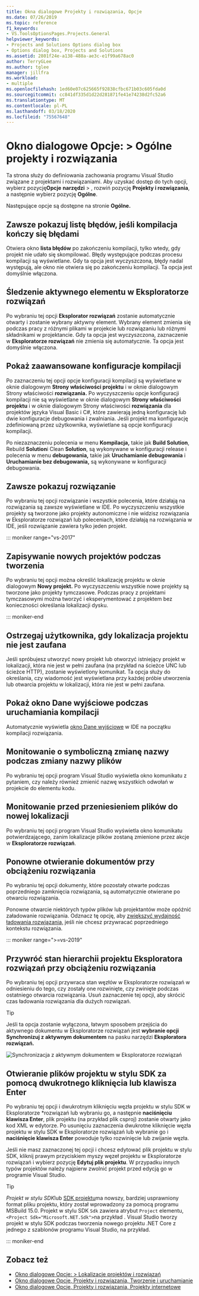 ```yaml
---
title: Okna dialogowe Projekty i rozwiązania, Opcje
ms.date: 07/26/2019
ms.topic: reference
f1_keywords:
- VS.ToolsOptionsPages.Projects.General
helpviewer_keywords:
- Projects and Solutions Options dialog box
- Options dialog box, Projects and Solutions
ms.assetid: 2801f24e-a138-488a-ae3c-e1f99a678ac0
author: TerryGLee
ms.author: tglee
manager: jillfra
ms.workload:
- multiple
ms.openlocfilehash: 1ed60e07c625665f92838cfbc671b03c605fda0d
ms.sourcegitcommit: cc841df335d1d22d281871fe41e74238d2fc52a6
ms.translationtype: MT
ms.contentlocale: pl-PL
ms.lasthandoff: 03/18/2020
ms.locfileid: "75567648"
---
```

# <a name="options-dialog-box-projects-and-solutions--general"></a>Okno dialogowe Opcje: \> Ogólne projekty i rozwiązania

Ta strona służy do definiowania zachowania programu Visual Studio związane z projektami i rozwiązaniami. Aby uzyskać dostęp do tych opcji, wybierz pozycję**Opcje** **narzędzi** > , rozwiń pozycję **Projekty i rozwiązania**, a następnie wybierz pozycję **Ogólne**.

Następujące opcje są dostępne na stronie **Ogólne.**

## <a name="always-show-error-list-if-build-finishes-with-errors"></a>Zawsze pokazuj listę błędów, jeśli kompilacja kończy się błędami

Otwiera okno **lista błędów** po zakończeniu kompilacji, tylko wtedy, gdy projekt nie udało się skompilować. Błędy występujące podczas procesu kompilacji są wyświetlane. Gdy ta opcja jest wyczyszczona, błędy nadal występują, ale okno nie otwiera się po zakończeniu kompilacji. Ta opcja jest domyślnie włączona.

## <a name="track-active-item-in-solution-explorer"></a>Śledzenie aktywnego elementu w Eksploratorze rozwiązań

Po wybraniu tej opcji **Eksplorator rozwiązań** zostanie automatycznie otwarty i zostanie wybrany aktywny element. Wybrany element zmienia się podczas pracy z różnymi plikami w projekcie lub rozwiązaniu lub różnymi składnikami w projektancie. Gdy ta opcja jest wyczyszczona, zaznaczenie w **Eksploratorze rozwiązań** nie zmienia się automatycznie. Ta opcja jest domyślnie włączona.

## <a name="show-advanced-build-configurations"></a>Pokaż zaawansowane konfiguracje kompilacji

Po zaznaczeniu tej opcji opcje konfiguracji kompilacji są wyświetlane w oknie dialogowym **Strony właściwości projektu** i w oknie dialogowym Strony właściwości **rozwiązania.** Po wyczyszczeniu opcje konfiguracji kompilacji nie są wyświetlane w oknie dialogowym **Strony właściwości projektu** i w oknie dialogowym Strony właściwości **rozwiązania** dla projektów języka Visual Basic i C#, które zawierają jedną konfigurację lub dwie konfiguracje debugowania i zwalniania. Jeśli projekt ma konfigurację zdefiniowaną przez użytkownika, wyświetlane są opcje konfiguracji kompilacji.

Po niezaznaczeniu polecenia w menu **Kompilacja,** takie jak **Build Solution**, Rebuild **Solution**i Clean **Solution**, są wykonywane w konfiguracji release i polecenia w menu **debugowania,** takie jak **Uruchamianie debugowania** i **Uruchamianie bez debugowania,** są wykonywane w konfiguracji debugowania.

## <a name="always-show-solution"></a>Zawsze pokazuj rozwiązanie

Po wybraniu tej opcji rozwiązanie i wszystkie polecenia, które działają na rozwiązania są zawsze wyświetlane w IDE. Po wyczyszczeniu wszystkie projekty są tworzone jako projekty autonomiczne i nie widzisz rozwiązania w Eksploratorze rozwiązań lub poleceniach, które działają na rozwiązania w IDE, jeśli rozwiązanie zawiera tylko jeden projekt.

::: moniker range="vs-2017"

## <a name="save-new-projects-when-created"></a>Zapisywanie nowych projektów podczas tworzenia

Po wybraniu tej opcji można określić lokalizację projektu w oknie dialogowym **Nowy projekt.** Po wyczyszczeniu wszystkie nowe projekty są tworzone jako projekty tymczasowe. Podczas pracy z projektami tymczasowymi można tworzyć i eksperymentować z projektem bez konieczności określania lokalizacji dysku.

::: moniker-end

## <a name="warn-user-when-the-project-location-is-not-trusted"></a>Ostrzegaj użytkownika, gdy lokalizacja projektu nie jest zaufana

Jeśli spróbujesz utworzyć nowy projekt lub otworzyć istniejący projekt w lokalizacji, która nie jest w pełni zaufana (na przykład na ścieżce UNC lub ścieżce HTTP), zostanie wyświetlony komunikat. Ta opcja służy do określania, czy wiadomość jest wyświetlana przy każdej próbie utworzenia lub otwarcia projektu w lokalizacji, która nie jest w pełni zaufana.

## <a name="show-output-window-when-build-starts"></a>Pokaż okno Dane wyjściowe podczas uruchamiania kompilacji

Automatycznie wyświetla [okno Dane wyjściowe](../../ide/reference/output-window.md) w IDE na początku kompilacji rozwiązania.

## <a name="prompt-for-symbolic-renaming-when-renaming-files"></a>Monitowanie o symboliczną zmianę nazwy podczas zmiany nazwy plików

Po wybraniu tej opcji program Visual Studio wyświetla okno komunikatu z pytaniem, czy należy również zmienić nazwę wszystkich odwołań w projekcie do elementu kodu.

## <a name="prompt-before-moving-files-to-a-new-location"></a>Monitowanie przed przeniesieniem plików do nowej lokalizacji

Po wybraniu tej opcji program Visual Studio wyświetla okno komunikatu potwierdzającego, zanim lokalizacje plików zostaną zmienione przez akcje w **Eksploratorze rozwiązań**.

## <a name="reopen-documents-on-solution-load"></a>Ponowne otwieranie dokumentów przy obciążeniu rozwiązania

Po wybraniu tej opcji dokumenty, które pozostały otwarte podczas poprzedniego zamknięcia rozwiązania, są automatycznie otwierane po otwarciu rozwiązania.

Ponowne otwarcie niektórych typów plików lub projektantów może opóźnić załadowanie rozwiązania. Odznacz tę opcję, aby [zwiększyć wydajność ładowania rozwiązania,](../../ide/visual-studio-performance-tips-and-tricks.md#disable-automatic-file-restore) jeśli nie chcesz przywracać poprzedniego kontekstu rozwiązania.

::: moniker range=">=vs-2019"

## <a name="restore-solution-explorer-project-hierarchy-state-on-solution-load"></a>Przywróć stan hierarchii projektu Eksploratora rozwiązań przy obciążeniu rozwiązania

Po wybraniu tej opcji przywraca stan węzłów w Eksploratorze rozwiązań w odniesieniu do tego, czy zostały one rozwinięte, czy zwinięte podczas ostatniego otwarcia rozwiązania. Usuń zaznaczenie tej opcji, aby skrócić czas ładowania rozwiązania dla dużych rozwiązań.

> [!TIP]
> Jeśli ta opcja zostanie wyłączona, łatwym sposobem przejścia do aktywnego dokumentu w Eksploratorze rozwiązań jest **wybranie opcji Synchronizuj z aktywnym dokumentem** na pasku narzędzi **Eksploratora rozwiązań.**
>
> ![Synchronizacja z aktywnym dokumentem w Eksploratorze rozwiązań](media/sync-active-document.png)

## <a name="open-sdk-style-project-files-with-double-click-or-the-enter-key"></a>Otwieranie plików projektu w stylu SDK za pomocą dwukrotnego kliknięcia lub klawisza Enter

Po wybraniu tej opcji i dwukrotnym kliknięciu węzła projektu w stylu SDK w Eksploratorze \*rozwiązań lub wybraniu go, a następnie **naciśnięciu klawisza Enter**, plik projektu (na przykład plik csproj) zostanie otwarty jako kod XML w edytorze. Po usunięciu zaznaczenia dwukrotne kliknięcie węzła projektu w stylu SDK w Eksploratorze rozwiązań lub wybranie go i **naciśnięcie klawisza Enter** powoduje tylko rozwinięcie lub zwijanie węzła.

Jeśli nie masz zaznaczonej tej opcji i chcesz edytować plik projektu w stylu SDK, kliknij prawym przyciskiem myszy węzeł projektu w Eksploratorze rozwiązań i wybierz pozycję **Edytuj plik projektu**. W przypadku innych typów projektów należy najpierw zwolnić projekt przed edycją go w programie Visual Studio.

> [!TIP]
> *Projekt w stylu SDK*lub [SDK projektu](../../msbuild/how-to-use-project-sdk.md)ma nowszy, bardziej usprawniony format pliku projektu, który został wprowadzony za pomocą programu MSBuild 15.0. Projekt w stylu SDK `Sdk` zawiera atrybut `Project` elementu, `<Project Sdk="Microsoft.NET.Sdk">`na przykład . Visual Studio tworzy projekt w stylu SDK podczas tworzenia nowego projektu .NET Core z jednego z szablonów programu Visual Studio, na przykład.

::: moniker-end

## <a name="see-also"></a>Zobacz też

- [Okno dialogowe Opcje: \> Lokalizacje projektów i rozwiązań](projects-solutions-locations-options.md)
- [Okno dialogowe Opcje, Projekty i rozwiązania, Tworzenie i uruchamianie](../../ide/reference/options-dialog-box-projects-and-solutions-build-and-run.md)
- [Okno dialogowe Opcje, Projekty i rozwiązania, Projekty internetowe](../../ide/reference/options-dialog-box-projects-and-solutions-web-projects.md)

